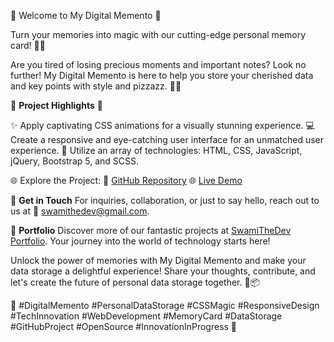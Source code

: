 🚀 Welcome to My Digital Memento 🚀

Turn your memories into magic with our cutting-edge personal memory card! 📸🎉

Are you tired of losing precious moments and important notes? Look no further! My Digital Memento is here to help you store your cherished data and key points with style and pizzazz. 🧐💼

🌟 **Project Highlights** 🌟

✨ Apply captivating CSS animations for a visually stunning experience.
💻 Create a responsive and eye-catching user interface for an unmatched user experience.
🔧 Utilize an array of technologies: HTML, CSS, JavaScript, jQuery, Bootstrap 5, and SCSS.

🌐 Explore the Project:
🔗 [GitHub Repository](https://github.com/SwamiTheDev/MyDigitalMemento)
🌐 [Live Demo](https://digitalmemento.vercel.app/)

📧 **Get in Touch**
For inquiries, collaboration, or just to say hello, reach out to us at 📩 swamithedev@gmail.com.

🌟 **Portfolio**
Discover more of our fantastic projects at [SwamiTheDev Portfolio](https://swamithedev.vercel.app). Your journey into the world of technology starts here!

Unlock the power of memories with My Digital Memento and make your data storage a delightful experience! Share your thoughts, contribute, and let's create the future of personal data storage together. 🌈📦

🚀 #DigitalMemento #PersonalDataStorage #CSSMagic #ResponsiveDesign #TechInnovation #WebDevelopment #MemoryCard #DataStorage #GitHubProject #OpenSource #InnovationInProgress 🚀
